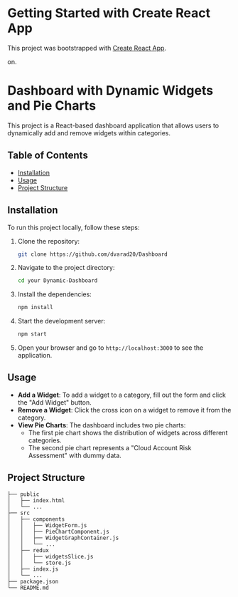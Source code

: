# Getting Started with Create React App

This project was bootstrapped with [Create React App](https://github.com/facebook/create-react-app).

on.

# Dashboard with Dynamic Widgets and Pie Charts

This project is a React-based dashboard application that allows users to dynamically add and remove widgets within categories.

## Table of Contents
- [Installation](#installation)
- [Usage](#usage)
- [Project Structure](#project-structure)

## Installation

To run this project locally, follow these steps:

1. Clone the repository:
    ```bash
    git clone https://github.com/dvarad20/Dashboard
    ```

2. Navigate to the project directory:
    ```bash
    cd your Dynamic-Dashboard
    ```

3. Install the dependencies:
    ```bash
    npm install
    ```

4. Start the development server:
    ```bash
    npm start
    ```

5. Open your browser and go to `http://localhost:3000` to see the application.

## Usage

- **Add a Widget**: To add a widget to a category, fill out the form and click the "Add Widget" button.
- **Remove a Widget**: Click the cross icon on a widget to remove it from the category.
- **View Pie Charts**: The dashboard includes two pie charts:
  - The first pie chart shows the distribution of widgets across different categories.
  - The second pie chart represents a "Cloud Account Risk Assessment" with dummy data.

## Project Structure

```plaintext
├── public
│   ├── index.html
│   └── ...
├── src
│   ├── components
│   │   ├── WidgetForm.js
│   │   ├── PieChartComponent.js
│   │   ├── WidgetGraphContainer.js
│   │   └── ...
│   ├── redux
│   │   ├── widgetsSlice.js
│   │   └── store.js
│   ├── index.js
│   └── ...
├── package.json
└── README.md

